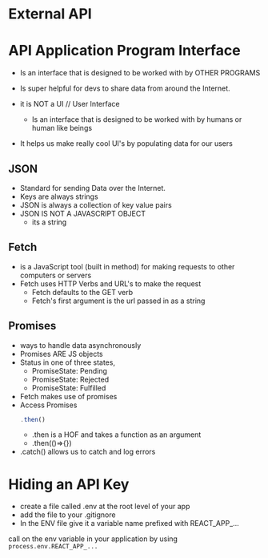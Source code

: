 # External API 

# API Application Program Interface
  - Is an interface that is designed to be worked with by OTHER PROGRAMS
  - Is super helpful for devs to share data from around the Internet. 

  - it is NOT a UI // User Interface 
    - Is an interface that is designed to be worked with by humans or human like beings 
  - It helps us make really cool UI's by populating data for our users

## JSON
  - Standard for sending Data over the Internet. 
  - Keys are always strings 
  - JSON is always a collection of key value pairs 
  - JSON IS NOT A JAVASCRIPT OBJECT 
    - its a string
  
## Fetch 
  - is a JavaScript tool (built in method) for making requests to other computers or servers 
  - Fetch uses HTTP Verbs and URL's to make the request
    - Fetch defaults to the GET verb
    - Fetch's first argument is the url passed in as a string

## Promises 
  - ways to handle data asynchronously 
  - Promises ARE JS objects
  - Status in one of three states, 
    - PromiseState: Pending
    - PromiseState: Rejected 
    - PromiseState: Fulfilled 
  - Fetch makes use of promises
  - Access Promises 
    ```javascript
    .then()
    ```
    - .then is a HOF and takes a function as an argument
    - .then(()=>{})
  - .catch() allows us to catch and log errors 

# Hiding an API Key
- create a file called .env at the root level of your app
- add the file to your .gitignore
- In the ENV file give it a variable name prefixed with REACT_APP_...

call on the env variable in your application by using
  ` process.env.REACT_APP_...`

 